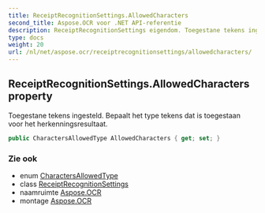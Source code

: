 ```yaml
---
title: ReceiptRecognitionSettings.AllowedCharacters
second_title: Aspose.OCR voor .NET API-referentie
description: ReceiptRecognitionSettings eigendom. Toegestane tekens ingesteld. Bepaalt het type tekens dat is toegestaan voor het herkenningsresultaat.
type: docs
weight: 20
url: /nl/net/aspose.ocr/receiptrecognitionsettings/allowedcharacters/
---
```

## ReceiptRecognitionSettings.AllowedCharacters property

Toegestane tekens ingesteld. Bepaalt het type tekens dat is toegestaan voor het herkenningsresultaat.

```csharp
public CharactersAllowedType AllowedCharacters { get; set; }
```

### Zie ook

* enum [CharactersAllowedType](../../charactersallowedtype/)
* class [ReceiptRecognitionSettings](../)
* naamruimte [Aspose.OCR](../../receiptrecognitionsettings/)
* montage [Aspose.OCR](../../../)


